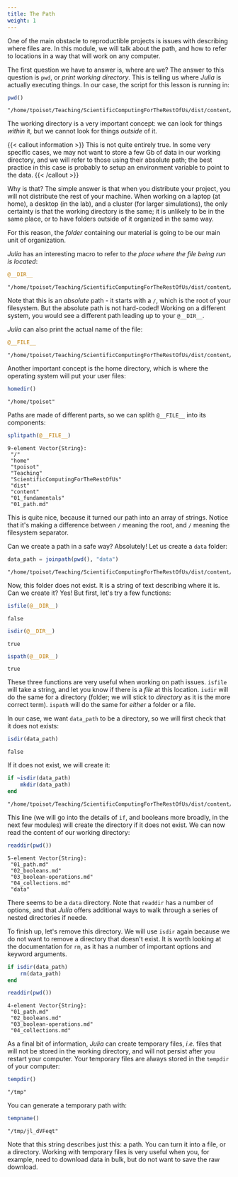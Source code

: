 ```yaml
---
title: The Path
weight: 1
---
```


One of the main obstacle to reproductible projects is issues with describing
where files are. In this module, we will talk about the path, and how to refer
to locations in a way that will work on any computer.

The first question we have to answer is, where are we? The answer to this
question is `pwd`, or *print working directory*. This is telling us where
*Julia* is actually executing things. In our case, the script for this lesson
is running in:

````julia
pwd()
````

````
"/home/tpoisot/Teaching/ScientificComputingForTheRestOfUs/dist/content/01_fundamentals"
````

The working directory is a very important concept: we can look for things
*within* it, but we cannot look for things *outside* of it.

{{< callout information >}} This is not quite entirely true. In some very
specific cases, we may not want to store a few Gb of data in our working
directory, and we will refer to those using their absolute path; the best
practice in this case is probably to setup an environment variable to point to
the data. {{< /callout >}}

Why is that? The simple answer is that when you distribute your project, you
will not distribute the rest of your machine. When working on a laptop (at
home), a desktop (in the lab), and a cluster (for larger simulations), the
only certainty is that the working directory is the same; it is unlikely to be
in the same place, or to have folders outside of it organized in the same way.

For this reason, the *folder* containing our material is going to be our main
unit of organization.

*Julia* has an interesting macro to refer to *the place where the file being
run is located*:

````julia
@__DIR__
````

````
"/home/tpoisot/Teaching/ScientificComputingForTheRestOfUs/dist/content/01_fundamentals"
````

Note that this is an *absolute* path - it starts with a `/`, which is the root
of your filesystem. But the absolute path is not hard-coded! Working on a
different system, you would see a different path leading up to your
`@__DIR__`.

*Julia* can also print the actual name of the file:

````julia
@__FILE__
````

````
"/home/tpoisot/Teaching/ScientificComputingForTheRestOfUs/dist/content/01_fundamentals/01_path.md"
````

Another important concept is the home directory, which is where the operating
system will put your user files:

````julia
homedir()
````

````
"/home/tpoisot"
````

Paths are made of different parts, so we can splith `@__FILE__` into its
components:

````julia
splitpath(@__FILE__)
````

````
9-element Vector{String}:
 "/"
 "home"
 "tpoisot"
 "Teaching"
 "ScientificComputingForTheRestOfUs"
 "dist"
 "content"
 "01_fundamentals"
 "01_path.md"
````

This is quite nice, because it turned our path into an array of strings.
Notice that it's making a difference between `/` meaning the root, and `/`
meaning the filesystem separator.

Can we create a path in a safe way? Absolutely! Let us create a `data` folder:

````julia
data_path = joinpath(pwd(), "data")
````

````
"/home/tpoisot/Teaching/ScientificComputingForTheRestOfUs/dist/content/01_fundamentals/data"
````

Now, this folder does not exist. It is a string of text describing where it
is. Can we create it? Yes! But first, let's try a few functions:

````julia
isfile(@__DIR__)
````

````
false
````

````julia
isdir(@__DIR__)
````

````
true
````

````julia
ispath(@__DIR__)
````

````
true
````

These three functions are very useful when working on path issues. `isfile`
will take a string, and let you know if there is a *file* at this location.
`isdir` will do the same for a directory (folder; we will stick to *directory*
as it is the more correct term). `ispath` will do the same for *either* a
folder or a file.

In our case, we want `data_path` to be a directory, so we will first check
that it does not exists:

````julia
isdir(data_path)
````

````
false
````

If it does not exist, we will create it:

````julia
if ~isdir(data_path)
    mkdir(data_path)
end
````

````
"/home/tpoisot/Teaching/ScientificComputingForTheRestOfUs/dist/content/01_fundamentals/data"
````

This line (we will go into the details of `if`, and booleans more broadly, in
the next few modules) will create the directory if it does not exist. We can
now read the content of our working directory:

````julia
readdir(pwd())
````

````
5-element Vector{String}:
 "01_path.md"
 "02_booleans.md"
 "03_boolean-operations.md"
 "04_collections.md"
 "data"
````

There seems to be a `data` directory. Note that `readdir` has a number of
options, and that *Julia* offers additional ways to walk through a series of
nested directories if neede.

To finish up, let's remove this directory. We will use `isdir` again because
we do not want to remove a directory that doesn't exist. It is worth looking
at the documentation for `rm`, as it has a number of important options and
keyword arguments.

````julia
if isdir(data_path)
    rm(data_path)
end

readdir(pwd())
````

````
4-element Vector{String}:
 "01_path.md"
 "02_booleans.md"
 "03_boolean-operations.md"
 "04_collections.md"
````

As a final bit of information, *Julia* can create temporary files, *i.e.*
files that will not be stored in the working directory, and will not persist
after you restart your computer. Your temporary files are always stored in the
`tempdir` of your computer:

````julia
tempdir()
````

````
"/tmp"
````

You can generate a temporary path with:

````julia
tempname()
````

````
"/tmp/jl_dVFeqt"
````

Note that this string describes just this: a path. You can turn it into a
file, or a directory. Working with temporary files is very useful when you,
for example, need to download data in bulk, but do not want to save the raw
download.

